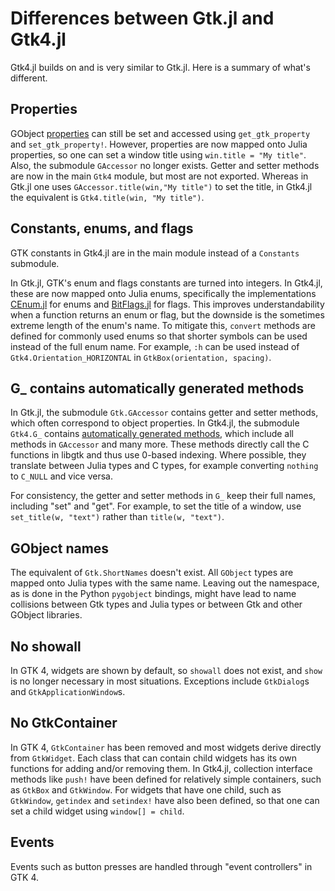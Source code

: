 # Differences between Gtk.jl and Gtk4.jl

Gtk4.jl builds on and is very similar to Gtk.jl. Here is a summary of what's different.

## Properties

GObject [properties](manual/properties.md) can still be set and accessed using `get_gtk_property` and `set_gtk_property!`. However, properties are now mapped onto Julia properties, so one can set a window title using `win.title = "My title"`.  Also, the submodule `GAccessor` no longer exists. Getter and setter methods are now in the main `Gtk4` module, but most are not exported. Whereas in Gtk.jl one uses `GAccessor.title(win,"My title")` to set the title, in Gtk4.jl the equivalent is `Gtk4.title(win, "My title")`.

## Constants, enums, and flags

GTK constants in Gtk4.jl are in the main module instead of a `Constants` submodule.

In Gtk.jl, GTK's enum and flags constants are turned into integers. In Gtk4.jl, these are now mapped onto Julia enums, specifically the implementations [CEnum.jl](https://github.com/JuliaInterop/CEnum.jl) for enums and [BitFlags.jl](https://github.com/jmert/BitFlags.jl) for flags. This improves understandability when a function returns an enum or flag, but the downside is the sometimes extreme length of the enum's name. To mitigate this, `convert` methods are defined for commonly used enums so that shorter symbols can be used instead of the full enum name. For example, `:h` can be used instead of `Gtk4.Orientation_HORIZONTAL` in `GtkBox(orientation, spacing)`.

## G_ contains automatically generated methods

In Gtk.jl, the submodule `Gtk.GAccessor` contains getter and setter methods, which often correspond to object properties. In Gtk4.jl, the submodule `Gtk4.G_` contains [automatically generated methods](manual/methods.md), which include all methods in `GAccessor` and many more. These methods directly call the C functions in libgtk and thus use 0-based indexing. Where possible, they translate between Julia types and C types, for example converting `nothing` to `C_NULL` and vice versa.

For consistency, the getter and setter methods in `G_` keep their full names, including "set" and "get". For example, to set the title of a window, use `set_title(w, "text")` rather than `title(w, "text")`.

## GObject names

The equivalent of `Gtk.ShortNames` doesn't exist. All `GObject` types are mapped onto Julia types with the same name. Leaving out the namespace, as is done in the Python `pygobject` bindings, might have lead to name collisions between Gtk types and Julia types or between Gtk and other GObject libraries.

## No showall

In GTK 4, widgets are shown by default, so `showall` does not exist, and `show` is no longer necessary in most situations. Exceptions include `GtkDialog`s and `GtkApplicationWindow`s.

## No GtkContainer

In GTK 4, `GtkContainer` has been removed and most widgets derive directly from `GtkWidget`. Each class that can contain child widgets has its own functions for adding and/or removing them. In Gtk4.jl, collection interface methods like `push!` have been defined for relatively simple containers, such as `GtkBox` and `GtkWindow`. For widgets that have one child, such as `GtkWindow`, `getindex` and `setindex!` have also been defined, so that one can set a child widget using `window[] = child`.

## Events

Events such as button presses are handled through "event controllers" in GTK 4.
